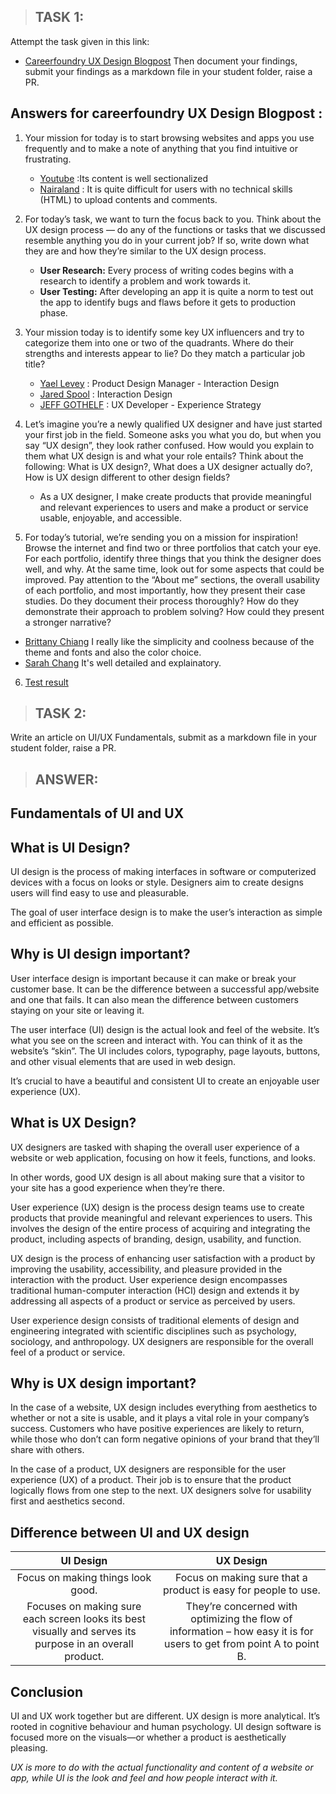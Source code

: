 > ## **TASK 1:**

Attempt the task given in this link:

- [Careerfoundry UX Design Blogpost](https://careerfoundry.com/en/tutorials/ux-design-for-beginners/what-is-ux-design/)
Then document your findings, submit your findings as a markdown file in your student folder, raise a PR.

## **Answers for careerfoundry UX Design Blogpost :**

1. Your mission for today is to start browsing websites and apps you use frequently and to make a note of anything that you find intuitive or frustrating. 
    - [Youtube](https://www.youtube.com/) :Its content is well sectionalized
   - [Nairaland](https://www.nairaland.com/) : It is quite difficult for users with no technical skills (HTML) to upload contents and comments.

2. For today’s task, we want to turn the focus back to you. Think about the UX design process — do any of the functions or tasks that we discussed resemble anything you do in your current job? If so, write down what they are and how they’re similar to the UX design process.
   - **User Research:** Every process of writing codes begins with a research to identify a problem and work towards it.
   - **User Testing:** After developing an app it is quite a norm to test out the app to identify bugs and flaws before it gets to production phase.

3. Your mission today is to identify some key UX influencers and try to categorize them into one or two of the quadrants. Where do their strengths and interests appear to lie? Do they match a particular job title?

   - [Yael Levey](https://www.iamnotmypixels.com/about-yael-levey/) : Product Design Manager - Interaction Design
   - [Jared Spool](https://twitter.com/jmspool) : Interaction Design
   - [JEFF GOTHELF](https://jeffgothelf.com/) : UX Developer - Experience Strategy
  
4. Let’s imagine you’re a newly qualified UX designer and have just started your first job in the field. Someone asks you what you do, but when you say “UX design”, they look rather confused. How would you explain to them what UX design is and what your role entails? Think about the following:
What is UX design?, What does a UX designer actually do?, How is UX design different to other design fields?
    - As a UX designer, I make  create products that provide meaningful and relevant experiences to users and  make a product or service usable, enjoyable, and accessible.
    
5. For today’s tutorial, we’re sending you on a mission for inspiration! Browse the internet and find two or three portfolios that catch your eye. For each portfolio, identify three things that you think the designer does well, and why. At the same time, look out for some aspects that could be improved. Pay attention to the “About me” sections, the overall usability of each portfolio, and most importantly, how they present their case studies. Do they document their process thoroughly? How do they demonstrate their approach to problem solving? How could they present a stronger narrative?
 - [Brittany Chiang](https://www.brittanychiang.com/) I really like the simplicity and coolness because of the theme and fonts and also the color choice.
 - [Sarah Chang](https://www.brittanychiang.com/) It's well detailed and explainatory.  
    
6. [Test result](www.careerfoundry.com/en/tutorials/ux-design-process-for-beginners/final-test-complete)






> ## **TASK 2:**

Write an article on UI/UX Fundamentals, submit as a markdown file in your student folder, raise a PR.

> ## **ANSWER:**

## **Fundamentals of UI and UX**

## What is UI Design?

UI design is the process of making interfaces in software or computerized devices with a focus on looks or style. Designers aim to create designs users will find easy to use and pleasurable.

The goal of user interface design is to make the user’s interaction as simple and efficient as possible. 

## Why is UI design important? 

User interface design is important because it can make or break your customer base. It can be the difference between a successful app/website and one that fails. It can also mean the difference between customers staying on your site or leaving it.

The user interface (UI) design is the actual look and feel of the website. It’s what you see on the screen and interact with. You can think of it as the website’s “skin”. The UI includes colors, typography, page layouts, buttons, and other visual elements that are used in web design.

It’s crucial to have a beautiful and consistent UI to create an enjoyable user experience (UX).


## What is UX Design?

UX designers are tasked with shaping the overall user experience of a website or web application, focusing on how it feels, functions, and looks.

In other words, good UX design is all about making sure that a visitor to your site has a good experience when they’re there.

User experience (UX) design is the process design teams use to create products that provide meaningful and relevant experiences to users. This involves the design of the entire process of acquiring and integrating the product, including aspects of branding, design, usability, and function.

UX design is the process of enhancing user satisfaction with a product by improving the usability, accessibility, and pleasure provided in the interaction with the product. User experience design encompasses traditional human-computer interaction (HCI) design and extends it by addressing all aspects of a product or service as perceived by users.

User experience design consists of traditional elements of design and engineering integrated with scientific disciplines such as psychology, sociology, and anthropology. UX designers are responsible for the overall feel of a product or service.

## Why is UX design important? 

In the case of a website, UX design includes everything from aesthetics to whether or not a site is usable, and it plays a vital role in your company’s success. Customers who have positive experiences are likely to return, while those who don’t can form negative opinions of your brand that they’ll share with others.

In the case of a product, UX designers are responsible for the user experience (UX) of a product. Their job is to ensure that the product logically flows from one step to the next. UX designers solve for usability first and aesthetics second.

## Difference between UI and UX design

|                                                UI Design                                                 |                                                      UX Design                                                       |
| :------------------------------------------------------------------------------------------------------: | :------------------------------------------------------------------------------------------------------------------: |
|                                    Focus on making things look good.                                     |                            Focus on making sure that a product is easy for people to use.                            |
| Focuses on making sure each screen looks its best visually and serves its purpose in an overall product. | They’re concerned with optimizing the flow of information – how easy it is for users to get from point A to point B. |

## Conclusion

UI and UX work together but are different. UX design is more analytical. It’s rooted in cognitive behaviour and human psychology. UI design software is focused more on the visuals—or whether a product is aesthetically pleasing.

*UX is more to do with the actual functionality and content of a website or app, while UI is the look and feel and how people interact with it.*

